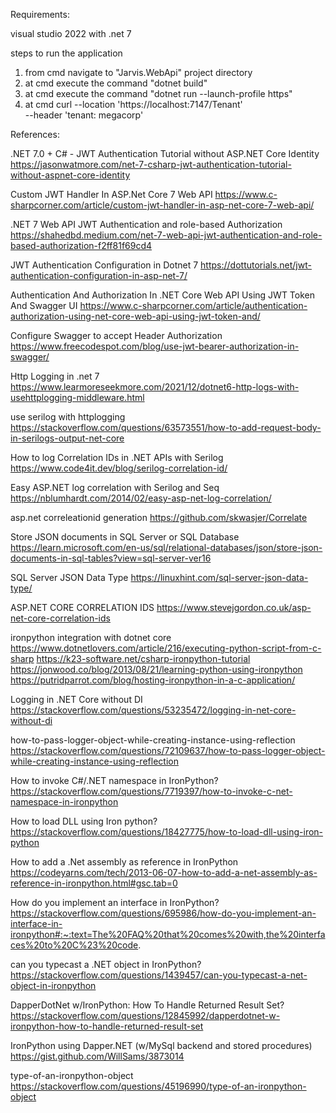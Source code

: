 Requirements:

visual studio 2022 with .net 7

steps to run the application
1. from cmd navigate to "Jarvis.WebApi" project directory
2. at cmd execute the command "dotnet build"
3. at cmd execute the command "dotnet run --launch-profile https"
4. at cmd
curl --location 'https://localhost:7147/Tenant' \
--header 'tenant: megacorp'

References:

.NET 7.0 + C# - JWT Authentication Tutorial without ASP.NET Core Identity
https://jasonwatmore.com/net-7-csharp-jwt-authentication-tutorial-without-aspnet-core-identity
	
Custom JWT Handler In ASP.Net Core 7 Web API
https://www.c-sharpcorner.com/article/custom-jwt-handler-in-asp-net-core-7-web-api/

.NET 7 Web API JWT Authentication and role-based Authorization
https://shahedbd.medium.com/net-7-web-api-jwt-authentication-and-role-based-authorization-f2ff81f69cd4

JWT Authentication Configuration in Dotnet 7
https://dottutorials.net/jwt-authentication-configuration-in-asp-net-7/

Authentication And Authorization In .NET Core Web API Using JWT Token And Swagger UI
https://www.c-sharpcorner.com/article/authentication-authorization-using-net-core-web-api-using-jwt-token-and/

Configure Swagger to accept Header Authorization
https://www.freecodespot.com/blog/use-jwt-bearer-authorization-in-swagger/

Http Logging in .net 7
https://www.learmoreseekmore.com/2021/12/dotnet6-http-logs-with-usehttplogging-middleware.html

use serilog with httplogging
https://stackoverflow.com/questions/63573551/how-to-add-request-body-in-serilogs-output-net-core

How to log Correlation IDs in .NET APIs with Serilog
https://www.code4it.dev/blog/serilog-correlation-id/

Easy ASP.NET log correlation with Serilog and Seq
https://nblumhardt.com/2014/02/easy-asp-net-log-correlation/

asp.net correleationid generation
https://github.com/skwasjer/Correlate

Store JSON documents in SQL Server or SQL Database
https://learn.microsoft.com/en-us/sql/relational-databases/json/store-json-documents-in-sql-tables?view=sql-server-ver16

SQL Server JSON Data Type
https://linuxhint.com/sql-server-json-data-type/

ASP.NET CORE CORRELATION IDS
https://www.stevejgordon.co.uk/asp-net-core-correlation-ids

ironpython integration with dotnet core 
https://www.dotnetlovers.com/article/216/executing-python-script-from-c-sharp
https://k23-software.net/csharp-ironpython-tutorial
https://jonwood.co/blog/2013/08/21/learning-python-using-ironpython
https://putridparrot.com/blog/hosting-ironpython-in-a-c-application/


Logging in .NET Core without DI
https://stackoverflow.com/questions/53235472/logging-in-net-core-without-di

how-to-pass-logger-object-while-creating-instance-using-reflection
https://stackoverflow.com/questions/72109637/how-to-pass-logger-object-while-creating-instance-using-reflection


How to invoke C#/.NET namespace in IronPython?
https://stackoverflow.com/questions/7719397/how-to-invoke-c-net-namespace-in-ironpython

How to load DLL using Iron python?
https://stackoverflow.com/questions/18427775/how-to-load-dll-using-iron-python

How to add a .Net assembly as reference in IronPython
https://codeyarns.com/tech/2013-06-07-how-to-add-a-net-assembly-as-reference-in-ironpython.html#gsc.tab=0


How do you implement an interface in IronPython?
https://stackoverflow.com/questions/695986/how-do-you-implement-an-interface-in-ironpython#:~:text=The%20FAQ%20that%20comes%20with,the%20interfaces%20to%20C%23%20code.

can you typecast a .NET object in IronPython?
https://stackoverflow.com/questions/1439457/can-you-typecast-a-net-object-in-ironpython


DapperDotNet w/IronPython: How To Handle Returned Result Set?
https://stackoverflow.com/questions/12845992/dapperdotnet-w-ironpython-how-to-handle-returned-result-set


IronPython using Dapper.NET (w/MySql backend and stored procedures)
https://gist.github.com/WillSams/3873014

type-of-an-ironpython-object
https://stackoverflow.com/questions/45196990/type-of-an-ironpython-object